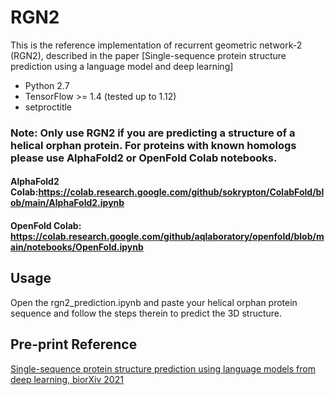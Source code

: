 # RGN2

This is the reference implementation of recurrent geometric network-2 (RGN2), described in the paper [Single-sequence protein structure prediction using a language model and deep learning]

* Python 2.7
* TensorFlow >= 1.4 (tested up to 1.12)
* setproctitle

### Note: Only use RGN2 if you are predicting a structure of a helical orphan protein. For proteins with known homologs please use AlphaFold2 or OpenFold Colab notebooks.
#### AlphaFold2 Colab:https://colab.research.google.com/github/sokrypton/ColabFold/blob/main/AlphaFold2.ipynb
#### OpenFold Colab: https://colab.research.google.com/github/aqlaboratory/openfold/blob/main/notebooks/OpenFold.ipynb

## Usage
Open the rgn2_prediction.ipynb and paste your helical orphan protein sequence and follow the steps therein to predict the 3D structure.


## Pre-print Reference
[Single-sequence protein structure prediction using language models from deep learning, biorXiv 2021](https://www.biorxiv.org/content/10.1101/2021.08.02.454840v1)
